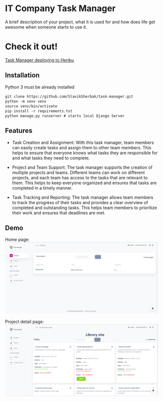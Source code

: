 #  IT Company Task Manager

A brief description of your project, what it is used for and how does life get
awesome when someone starts to use it.

#  Check it out!

[Task Manager deploying to Heriku](link_to_project)

## Installation

Python 3 must be already installed

```shell
git clone https://github.com/SlavikSherbak/task-manager.git
python -m venv venv
source venv/bin/activate
pip install -r requirements.txt
python manage.py runserver # starts local Django Server
```


## Features

* Task Creation and Assignment: With this task manager, team members can easily create tasks and assign them to other team members. This helps to ensure that everyone knows what tasks they are responsible for and what tasks they need to complete.

* Project and Team Support: The task manager supports the creation of multiple projects and teams. Different teams can work on different projects, and each team has access to the tasks that are relevant to them. This helps to keep everyone organized and ensures that tasks are completed in a timely manner.

* Task Tracking and Reporting: The task manager allows team members to track the progress of their tasks and provides a clear overview of completed and outstanding tasks. This helps team members to prioritize their work and ensures that deadlines are met.



## Demo

Home page:
![home page](home_page.png)

Project detail page:
![project detail](project_detail.png)
